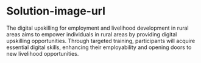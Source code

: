 # Solution-image-url
The digital upskilling for employment and livelihood development in rural areas aims to empower individuals in rural areas by providing digital upskilling opportunities. Through targeted training, participants will acquire essential digital skills, enhancing their employability and opening doors to new livelihood opportunities.  

